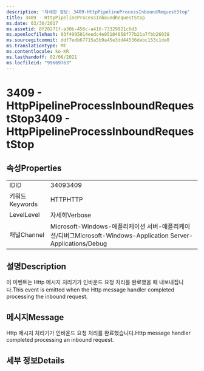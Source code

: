 ```yaml
---
description: '자세한 정보: 3409-HttpPipelineProcessInboundRequestStop'
title: 3409 - HttpPipelineProcessInboundRequestStop
ms.date: 03/30/2017
ms.assetid: 8f20271f-a30b-456c-a416-73329921c6d3
ms.openlocfilehash: 93f4995014eedc4e05104058f77b21a7fbb26938
ms.sourcegitcommit: ddf7edb67715a5b9a45e3dd44536dabc153c1de0
ms.translationtype: MT
ms.contentlocale: ko-KR
ms.lasthandoff: 02/06/2021
ms.locfileid: "99669763"
---
```

# <a name="3409---httppipelineprocessinboundrequeststop"></a><span data-ttu-id="df832-103">3409 - HttpPipelineProcessInboundRequestStop</span><span class="sxs-lookup"><span data-stu-id="df832-103">3409 - HttpPipelineProcessInboundRequestStop</span></span>

## <a name="properties"></a><span data-ttu-id="df832-104">속성</span><span class="sxs-lookup"><span data-stu-id="df832-104">Properties</span></span>  
  
|||  
|-|-|  
|<span data-ttu-id="df832-105">ID</span><span class="sxs-lookup"><span data-stu-id="df832-105">ID</span></span>|<span data-ttu-id="df832-106">3409</span><span class="sxs-lookup"><span data-stu-id="df832-106">3409</span></span>|  
|<span data-ttu-id="df832-107">키워드</span><span class="sxs-lookup"><span data-stu-id="df832-107">Keywords</span></span>|<span data-ttu-id="df832-108">HTTP</span><span class="sxs-lookup"><span data-stu-id="df832-108">HTTP</span></span>|  
|<span data-ttu-id="df832-109">Level</span><span class="sxs-lookup"><span data-stu-id="df832-109">Level</span></span>|<span data-ttu-id="df832-110">자세히</span><span class="sxs-lookup"><span data-stu-id="df832-110">Verbose</span></span>|  
|<span data-ttu-id="df832-111">채널</span><span class="sxs-lookup"><span data-stu-id="df832-111">Channel</span></span>|<span data-ttu-id="df832-112">Microsoft-Windows-애플리케이션 서버-애플리케이션/디버그</span><span class="sxs-lookup"><span data-stu-id="df832-112">Microsoft-Windows-Application Server-Applications/Debug</span></span>|  
  
## <a name="description"></a><span data-ttu-id="df832-113">설명</span><span class="sxs-lookup"><span data-stu-id="df832-113">Description</span></span>  

 <span data-ttu-id="df832-114">이 이벤트는 Http 메시지 처리기가 인바운드 요청 처리를 완료했을 때 내보내집니다.</span><span class="sxs-lookup"><span data-stu-id="df832-114">This event is emitted when the Http message handler completed processing the inbound request.</span></span>  
  
## <a name="message"></a><span data-ttu-id="df832-115">메시지</span><span class="sxs-lookup"><span data-stu-id="df832-115">Message</span></span>  

 <span data-ttu-id="df832-116">Http 메시지 처리기가 인바운드 요청 처리를 완료했습니다.</span><span class="sxs-lookup"><span data-stu-id="df832-116">Http message handler completed processing an inbound request.</span></span>  
  
## <a name="details"></a><span data-ttu-id="df832-117">세부 정보</span><span class="sxs-lookup"><span data-stu-id="df832-117">Details</span></span>
